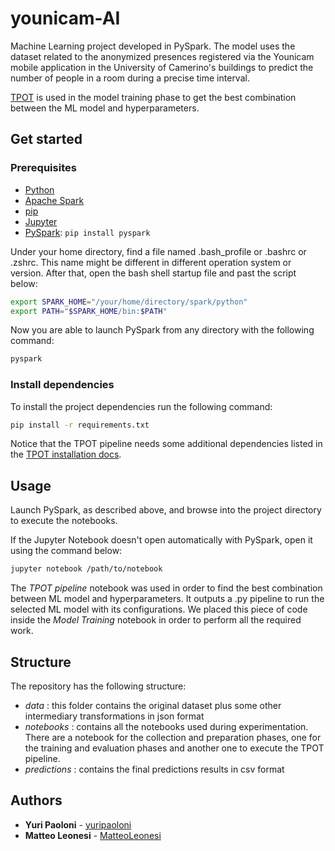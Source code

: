 # younicam-AI

Machine Learning project developed in PySpark. The model uses the dataset related to the anonymized presences registered via the Younicam mobile application in the University of Camerino's buildings to predict the number of people in a room during a precise time interval.

[TPOT](https://epistasislab.github.io/tpot/) is used in the model training phase to get the best combination between the ML model and hyperparameters.

## Get started

### Prerequisites

* [Python](https://www.python.org/downloads/)
* [Apache Spark](https://spark.apache.org/downloads.html)
* [pip](https://pip.pypa.io/en/stable/installing/)
* [Jupyter](https://jupyter.org/install)
* [PySpark](https://spark.apache.org/docs/latest/api/python/): `pip install pyspark`

Under your home directory, find a file named .bash_profile or .bashrc or .zshrc. This name might be different in different operation system or version. After that, open the bash shell startup file and past the script below:

```bash
export SPARK_HOME="/your/home/directory/spark/python"
export PATH="$SPARK_HOME/bin:$PATH"
```
Now you are able to launch PySpark from any directory with the following command:

```bash
pyspark
```

### Install dependencies 

To install the project dependencies run the following command:

```bash
pip install -r requirements.txt
```
Notice that the TPOT pipeline needs some additional dependencies listed in the [TPOT installation docs](https://epistasislab.github.io/tpot/installing/).

## Usage

Launch PySpark, as described above, and browse into the project directory to execute the notebooks.

If the Jupyter Notebook doesn't open automatically with PySpark, open it using the command below:

```bash
jupyter notebook /path/to/notebook
```
The *TPOT pipeline* notebook was used in order to find the best combination between ML model and hyperparameters. It outputs a .py pipeline to run the selected ML model with its configurations. We placed this piece of code inside the *Model Training* notebook in order to perform all the required work.

## Structure

The repository has the following structure:

* *data* : this folder contains the original dataset plus some other intermediary transformations in json format
* *notebooks* : contains all the notebooks used during experimentation. There are a notebook for the collection and preparation phases, one for the training and evaluation phases and another one to execute the TPOT pipeline.
* *predictions* : contains the final predictions results in csv format

## Authors

* **Yuri Paoloni** - [yuripaoloni](https://github.com/yuripaoloni)
* **Matteo Leonesi** - [MatteoLeonesi](https://github.com/MatteoLeonesi)
